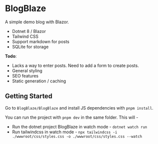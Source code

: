 # BlogBlaze

A simple demo blog with Blazor.

- Dotnet 8 / Blazor
- Tailwind CSS
- Support markdown for posts
- SQLite for storage

**Todo**:

- Lacks a way to enter posts. Need to add a form to create posts.
- General styling
- SEO features
- Static generation / caching

## Getting Started

Go to `BlogBlaze/BlogBlaze` and install JS dependencies with `pnpm install`.

You can run the project with `pnpm dev` in the same folder. This will -

- Run the dotnet project BlogBlaze in watch mode - `dotnet watch run`
- Run tailwindcss in watch mode - `npx tailwindcss -i ./wwwroot/css/styles.css -o ./wwwroot/css/styles.css --watch`
